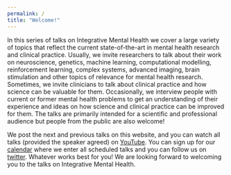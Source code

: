 ```yaml
---
permalink: /
title: "Welcome!"
---
```

In this series of talks on Integrative Mental Health we cover a large variety of topics that reflect the current state-of-the-art in mental health research and clinical practice. Usually, we invite researchers to talk about their work on neuroscience, genetics, machine learning, computational modelling, reinforcement learning, complex systems, advanced imaging, brain stimulation and other topics of relevance for mental health research. Sometimes, we invite clinicians to talk about clinical practice and how science can be valuable for them. Occasionally, we interview people with current or former mental health problems to get an understanding of their experience and ideas on how science and clinical practice can be improved for them. The talks are primarily intended for a scientific and professional audience but people from the public are also welcome!

We post the next and previous talks on this website, and you can watch all talks (provided the speaker agreed) on [YouTube](https://www.youtube.com/channel/UClXETK-LMbC4AMu3KXnwJUg). You can sign up for our [calendar](https://calendar.google.com/calendar/embed?src=imh.talks%40gmail.com&ctz=Europe%2FBerlin) where we enter all scheduled talks and you can follow us on [twitter](https://twitter.com/IMHtalks). Whatever works best for you! We are looking forward to welcoming you to the talks on Integrative Mental Health.
